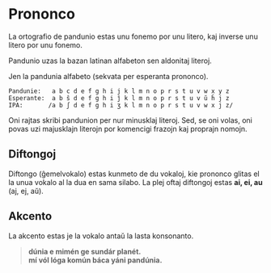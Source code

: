 Prononco
========

La ortografio de pandunio estas unu fonemo por unu litero, kaj inverse unu litero por unu fonemo.

Pandunio uzas la bazan latinan alfabeton sen aldonitaj literoj.

Jen la pandunia alfabeto (sekvata per esperanta prononco).

    Pandunie:   a b c d e f g h i j k l m n o p r s t u v w x y z
    Esperante:  a b ŝ d e f g h i ĵ k l m n o p r s t u v ŭ ĥ j z
    IPA:       /a b ʃ d e f g h i ʒ k l m n o p r s t u v w x j z/


Oni rajtas skribi pandunion per nur minusklaj literoj. Sed, se oni volas, oni povas uzi majusklajn literojn por komencigi frazojn kaj proprajn nomojn.


Diftongoj
---------

Diftongo (ĝemelvokalo) estas kunmeto de du vokaloj, kie prononco glitas el la unua vokalo al la dua en sama silabo. La plej oftaj diftongoj estas **ai, ei, au** (aj, ej, aŭ).


Akcento
-------

La akcento estas je la vokalo antaŭ la lasta konsonanto.

> **dúnia e mimén ge sundár planét.**  
> **mí vól lóga komún báca yáni pandúnia.**  

